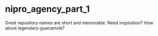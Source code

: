 # nipro_agency_part_1
Great repository names are short and memorable. Need inspiration? How about legendary-guacamole?
